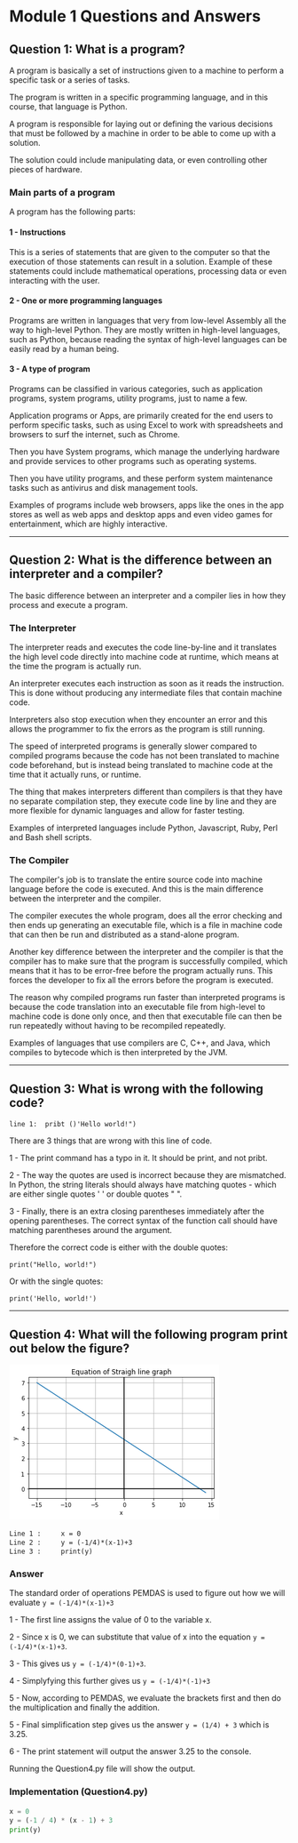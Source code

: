 # Module 1 Questions and Answers

## Question 1: What is a program?

A program is basically a set of instructions given to a machine to perform a specific task or a series of tasks.

The program is written in a specific programming language, and in this course, that language is Python. 

A program is responsible for laying out or defining the various decisions that must be followed by a machine in order to 
be able to come up with a solution.

The solution could include manipulating data, or even controlling other pieces of hardware.

### Main parts of a program

A program has the following parts:

#### 1 - Instructions

This is a series of statements that are given to the computer so that the execution of those
statements can result in a solution. Example of these statements could include mathematical operations, processing data
or even interacting with the user. 

#### 2 - One or more programming languages

Programs are written in languages that very from low-level Assembly all the way to high-level Python. They are mostly
written in high-level languages, such as Python, because reading the syntax of high-level languages can be easily read
by a human being. 

#### 3 - A type of program

Programs can be classified in various categories, such as application programs, system programs, utility programs, 
just to name a few. 

Application programs or Apps, are primarily created for the end users to perform specific tasks, such as using Excel to 
work with spreadsheets and browsers to surf the internet, such as Chrome. 

Then you have System programs, which manage the underlying hardware and provide services to other programs such as
operating systems. 

Then you have utility programs, and these perform system maintenance tasks such as antivirus and disk management tools.

Examples of programs include web browsers, apps like the ones in the app stores as well as web apps and desktop apps
and even video games for entertainment, which are highly interactive.

---

## Question 2: What is the difference between an interpreter and a compiler?

The basic difference between an interpreter and a compiler lies in how they process and execute a program.

### The Interpreter

The interpreter reads and executes the code line-by-line and it translates the high level code directly into machine
code at runtime, which means at the time the program is actually run.

An interpreter executes each instruction as soon as it reads the instruction. This is done without producing any
intermediate files that contain machine code. 

Interpreters also stop execution when they encounter an error and this allows the programmer to fix the errors as the
program is still running. 

The speed of interpreted programs is generally slower compared to compiled programs because the code has not been
translated to machine code beforehand, but is instead being translated to machine code at the time that it actually
runs, or runtime. 

The thing that makes interpreters different than compilers is that they have no separate compilation step, they execute
code line by line and they are more flexible for dynamic languages and allow for faster testing. 

Examples of interpreted languages include Python, Javascript, Ruby, Perl and Bash shell scripts. 

### The Compiler

The compiler's job is to translate the entire source code into machine language before the code is executed. And this is
the main difference between the interpreter and the compiler. 

The compiler executes the whole program, does all the error checking and then ends up generating an executable file,
which is a file in machine code that can then be run and distributed as a stand-alone program.

Another key difference between the interpreter and the compiler is that the compiler has to make sure that the program
is successfully compiled, which means that it has to be error-free before the program actually runs. This forces the
developer to fix all the errors before the program is executed. 

The reason why compiled programs run faster than interpreted programs is because the code translation into an executable
file from high-level to machine code is done only once, and then that executable file can then be run repeatedly without 
having to be recompiled repeatedly. 

Examples of languages that use compilers are C, C++, and Java, which compiles to bytecode which is then interpreted by
the JVM.

---

## Question 3: What is wrong with the following code?

```
line 1:  pribt ()'Hello world!")
```

There are 3 things that are wrong with this line of code.

1 - The print command has a typo in it. It should be print, and not pribt.

2 - The way the quotes are used is incorrect because they are mismatched. In Python, the string literals should always
have matching quotes - which are either single quotes ' ' or double quotes " ".

3 - Finally, there is an extra closing parentheses immediately after the opening parentheses. The correct syntax of the
function call should have matching parentheses around the argument.

Therefore the correct code is either with the double quotes:

```
print("Hello, world!")
```

Or with the single quotes:

```
print('Hello, world!')
```

---

## Question 4: What will the following program print out below the figure?

![Graph for Question 4](./graph.png)

```
Line 1 :     x = 0
Line 2 :     y = (-1/4)*(x-1)+3
Line 3 :     print(y)
```

### Answer

The standard order of operations PEMDAS is used to figure out how we will evaluate `y = (-1/4)*(x-1)+3`

1 - The first line assigns the value of 0 to the variable x.

2 - Since x is 0, we can substitute that value of x into the equation `y = (-1/4)*(x-1)+3`.

3 - This gives us `y = (-1/4)*(0-1)+3`.

4 - Simplyfying this further gives us `y = (-1/4)*(-1)+3`

5 - Now, according to PEMDAS, we evaluate the brackets first and then do the multiplication and finally the addition.

5 - Final simplification step gives us the answer `y = (1/4) + 3` which is 3.25.

6 - The print statement will output the answer 3.25 to the console.

Running the Question4.py file will show the output.

### Implementation (Question4.py)
```python
x = 0
y = (-1 / 4) * (x - 1) + 3
print(y)
```
